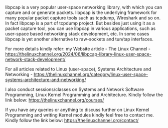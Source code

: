 libpcap is a very popular user-space networking library, with which you can capture and or generate packets. libpcap is the underlying framework for many popular packet capture tools such as tcpdump, Wireshark and so on. In fact libpcap is a part of tcpdump project. But besides just using it as a packet capture tool, you can use libpcap in various applications, such as user-space based networking stack development, etc. In some cases libpcap is yet another alternative to raw-sockets and tun/tap interfaces.

For more details kindly refer: my Website article - The Linux Channel - https://thelinuxchannel.org/2024/06/libpcap-library-linux-user-space-network-stack-development/

For all articles related to Linux (user-space), Systems Architecture and Networking - https://thelinuxchannel.org/category/linux-user-space-systems-architecture-and-networking/

I also conduct sessions/classes on Systems and Network Software Programming, Linux Kernel Programming and Architecture. Kindly follow the link below: https://thelinuxchannel.org/courses/

If you have any queries or anything to discuss further on Linux Kernel Programming and writing Kernel modules kindly feel free to contact me. Kindly follow the link below: https://thelinuxchannel.org/contact/
